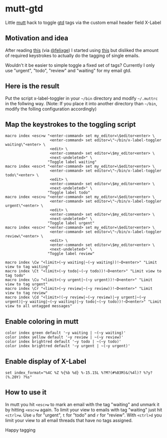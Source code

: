 mutt-gtd
========

Little [mutt](http://www.mutt.org) hack to toggle [gtd](http://de.wikipedia.org/wiki/Getting_Things_Done) tags via the custom email header field X-Label

Motivation and idea
-------------------

After reading [this](http://www.nikilster.com/thoughts/how-to-win-at-email/#sthash.PvTgsQ0I.dpbs) (via [@felixge](https://twitter.com/felixge)) I started using [this](http://blitiri.com.ar/p/other/mutt-labels/) but disliked the amount of required keystrokes to actually do the tagging of single emails.

Wouldn't it be easier to simple toggle a fixed set of tags? Currently I only use "urgent", "todo", "review" and "waiting" for my email gtd.

Here is the result
------------------

Put the script x-label-toggler in your `~/bin` directory and modify `~/.muttrc` in the follwing way. (Note: If you place it into another directory than `~/bin`, modify the folling configuration accordingly)

Map the keystrokes to the toggling script
-----------------------------------------

```
macro index <esc>w "<enter-command> set my_editor=\$editor<enter> \
                    <enter-command> set editor=\"~/bin/x-label-toggler waiting\"<enter> \
                    <edit> \
                    <enter-command> set editor=\$my_editor<enter> \
                    <next-undeleted>" \
                   "Toggle label waiting"
macro index <esc>t "<enter-command> set my_editor=\$editor<enter> \
                    <enter-command> set editor=\"~/bin/x-label-toggler todo\"<enter> \
                    <edit> \
                    <enter-command> set editor=\$my_editor<enter> \
                    <next-undeleted>" \
                   "Toggle label todo"
macro index <esc>u "<enter-command> set my_editor=\$editor<enter> \
                    <enter-command> set editor=\"~/bin/x-label-toggler urgent\"<enter> \
                    <edit> \
                    <enter-command> set editor=\$my_editor<enter> \
                    <next-undeleted>" \
                   "Toggle label urgent"
macro index <esc>r "<enter-command> set my_editor=\$editor<enter> \
                    <enter-command> set editor=\"~/bin/x-label-toggler review\"<enter> \
                    <edit> \
                    <enter-command> set editor=\$my_editor<enter> \
                    <next-undeleted>" \
                   "Toggle label review"

macro index \Cw "<limit>(~y waiting|~(~y waiting))!~D<enter>" "Limit view to tag waiting"
macro index \Ct "<limit>(~y todo|~(~y todo))!~D<enter>" "Limit view to tag todo"
macro index \Cu "<limit>(~y urgent|~(~y urgent))!~D<enter>" "Limit view to tag urgent"
macro index \Cr "<limit>(~y review|~(~y review))!~D<enter>" "Limit view to tag review"
macro index \Cd "<limit>!(~y review|~(~y review)|~y urgent|~(~y urgent)|~y waiting|~(~y waiting)|~y todo|~(~y todo))!~D<enter>" "Limit view to all untagged messages"
```

Enable coloring in mutt
-----------------------

```
color index green default '~y waiting | ~(~y waiting)'
color index yellow default '~y review | ~(~y review)'
color index brightred default '~y todo | ~(~y todo)'
color index brightred default '~y urgent | ~(~y urgent)'
```

Enable display of X-Label
-------------------------

```
set index_format="%4C %Z %{%b %d} %-15.15L %?M?(#%03M)&(%4l)? %?y?(%.20Y) ?%s"
```

How to use it
-------------

In mutt you hit `<esc>w` to mark an email with the tag "waiting" and unmark it by hitting `<esc>w` again. To limit your view to emails with tag "waiting" just hit `<ctrl>w`. Use `u` for "urgent", `t` for "todo" and `r` for "review". With `<ctrl>d` you limit your view to all email threads that have no tags assigned.


Happy tagging
